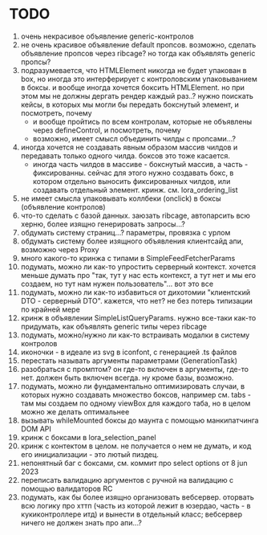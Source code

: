 # TODO

1. очень некрасивое объявление generic-контролов
2. не очень красивое объявление default пропсов. возможно, сделать объявление пропсов через ribcage? но тогда как объявлять generic пропсы?
3. подразумевается, что HTMLElement никогда не будет упакован в box, но иногда это интерферирует с контроловским упаковыванием в боксы. и вообще иногда хочется боксить HTMLElement. но при этом мы не должны дергать рендер каждый раз..? нужно поискать кейсы, в которых мы могли бы передать бокснутый элемент, и посмотреть, почему
	- и вообще пройтись по всем контролам, которые не объявлены через defineControl, и посмотреть, почему
	- возможно, имеет смысл объединить чилды с пропсами...?
4. иногда хочется не создавать явным образом массив чилдов и передавать только одного чилда. боксов это тоже касается.
	- иногда часть чилдов в массиве - бокснутый массив, а часть - фиксированны. сейчас для этого нужно создавать бокс, в котором отдельно выносить фиксированных чилдов, или создавать отдельный элемент. кринж. см. lora_ordering_list
5. не имеет смысла упаковывать коллбеки (onclick) в боксы (объявление контролов)
6. что-то сделать с базой данных. заюзать ribcage, автопарсить всю херню, более изящно генерировать запросы...?
7. обдумать систему страниц...? параметры, провязка с урлом
8. обдумать систему более изящного объявления клиентсайд апи, возможно через Proxy
9. много какого-то кринжа с типами в SimpleFeedFetcherParams
10. подумать, можно ли как-то упростить серверный контекст. хочется меньше думать про "так, тут у нас есть контекст, а тут нет и мы его создаем, но тут нам нужен пользователь"... вот это все
11. подумать, можно ли как-то избавиться от дихотомии "клиентский DTO - серверный DTO". кажется, что нет? не без потерь типизации по крайней мере
12. кринж в объявлении SimpleListQueryParams. нужно все-таки как-то придумать, как объявлять generic типы через ribcage
13. подумать, можно/нужно ли как-то встраивать модалки в систему контролов
14. иконочки - в идеале из svg в iconfont, с генерацией .ts файлов
15. перестать называть аргументы параметрами (GenerationTask)
16. разобраться с промптом? он где-то включен в аргументы, где-то нет. должен быть включен всегда. ну кроме базы, возможно.  
17. подумать, можно ли фундаментально оптимизировать случаи, в которых нужно создавать множество боксов, например см. tabs - там мы создаем по одному viewBox для каждого таба, но в целом можно же делать оптимальнее  
18. вызывать whileMounted боксы до маунта с помощью манкипатчинга DOM API  
19. кринж с боксами в lora_selection_panel
20. кринж с контектом в целом. не получается о нем не думать, и код его инициализации - это лютый пиздец.
21. непонятный баг с боксами, см. коммит про select options от 8 jun 2023
22. переписать валидацию аргументов с ручной на валидацию с помощью валидаторов RC
23. подумать, как бы более изящно организовать вебсервер. оторвать всю логику про хттп (часть из которой лежит в юзердао, часть - в кукиконтроллере итд) и вынести в отдельный класс; вебсервер ничего не должен знать про апи...?
